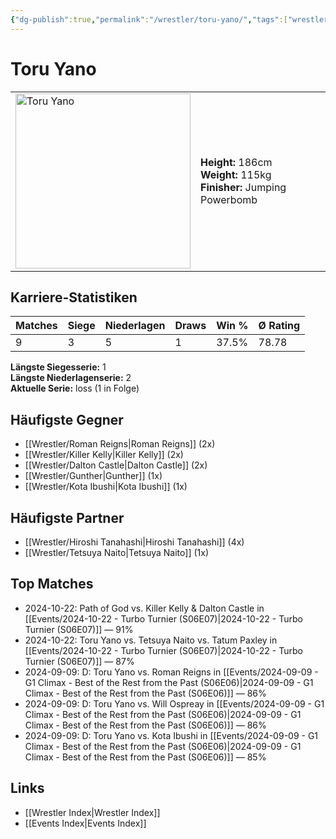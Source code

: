 ```yaml
---
{"dg-publish":true,"permalink":"/wrestler/toru-yano/","tags":["wrestler"],"noteIcon":"","created":"2025-08-11T09:33:21.623+02:00"}
---
```



# Toru Yano

<table>
<tr>
<td><img src="Toru Yano.png" width="280" alt="Toru Yano"></td>
<td>
<b>Height:</b> 186cm<br>
<b>Weight:</b> 115kg<br>
<b>Finisher:</b> Jumping Powerbomb<br>
</td>
</tr>
</table>

## Karriere-Statistiken

| Matches | Siege | Niederlagen | Draws | Win % | Ø Rating |
|---------|-------|-------------|-------|-------|-----------|
| 9 | 3 | 5 | 1 | 37.5% | 78.78 |

**Längste Siegesserie:** 1<br>**Längste Niederlagenserie:** 2<br>**Aktuelle Serie:** loss (1 in Folge)


## Häufigste Gegner
- [[Wrestler/Roman Reigns\|Roman Reigns]] (2x)
- [[Wrestler/Killer Kelly\|Killer Kelly]] (2x)
- [[Wrestler/Dalton Castle\|Dalton Castle]] (2x)
- [[Wrestler/Gunther\|Gunther]] (1x)
- [[Wrestler/Kota Ibushi\|Kota Ibushi]] (1x)

## Häufigste Partner
- [[Wrestler/Hiroshi Tanahashi\|Hiroshi Tanahashi]] (4x)
- [[Wrestler/Tetsuya Naito\|Tetsuya Naito]] (1x)

## Top Matches
- 2024-10-22: Path of God vs. Killer Kelly & Dalton Castle in [[Events/2024-10-22 - Turbo Turnier (S06E07)\|2024-10-22 - Turbo Turnier (S06E07)]] — 91%
- 2024-10-22: Toru Yano vs. Tetsuya Naito vs. Tatum Paxley in [[Events/2024-10-22 - Turbo Turnier (S06E07)\|2024-10-22 - Turbo Turnier (S06E07)]] — 87%
- 2024-09-09: D: Toru Yano vs. Roman Reigns in [[Events/2024-09-09 - G1 Climax - Best of the Rest from the Past (S06E06)\|2024-09-09 - G1 Climax - Best of the Rest from the Past (S06E06)]] — 86%
- 2024-09-09: D: Toru Yano vs. Will Ospreay in [[Events/2024-09-09 - G1 Climax - Best of the Rest from the Past (S06E06)\|2024-09-09 - G1 Climax - Best of the Rest from the Past (S06E06)]] — 86%
- 2024-09-09: D: Toru Yano vs. Kota Ibushi in [[Events/2024-09-09 - G1 Climax - Best of the Rest from the Past (S06E06)\|2024-09-09 - G1 Climax - Best of the Rest from the Past (S06E06)]] — 85%

## Links
- [[Wrestler Index\|Wrestler Index]]
- [[Events Index\|Events Index]]
